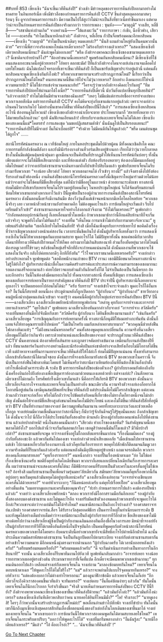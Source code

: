 ##บทที่ 853 เซี่ยงเซิง “ฉันจะขึ้นเวทีคืนส่งปี!”
ช่วงเช้า
มีข่าวหลุดของรายการคืนส่งปีออกมาอย่างไม่ขาดสาย
ในอินเทอร์เน็ต เพิ่งมีข่าวลือของกำหนดรายการคืนส่งปี CCTV ชิ้นล่าสุดหลุดออกมาสดๆ ร้อนๆ ซึ่ง ดูจากกำหนดรายการแล้ว มีความเป็นไปได้สูงว่าไม่น่าจะเป็นสิ่งที่ชาวเน็ตทำขึ้นมาเอง แต่คาดว่าน่าจะเป็นกำหนดรายการคืนส่งปีของจริงมากกว่า
รายการเพลง :
ซุนหัง——“มาตุภูมิ”
จางเสีย, หลี่ชีสี่——“รสชาติแห่งบ้านเกิด”
จางหย่วนฉี——“ใต้แสงตะวัน”
รายการภาษา :
ก่งชิง, ฉือซิ่วฟาง, เสียวไห่ ——ละครสั้น “ทำไมเป็นนายอีกแล้วล่ะ”
ถังต้าจาง, หลี่เอี้ยน กัวปินจื่อพร้อมคณะอีกหกสิบคน——เซี่ยงเซิง “รวมญาติ”
“ทำไมเป็นหน้าเดิมๆ หมดเลยล่ะ?”
“นั่นสิ แถมส่วนใหญ่ยังเป็นคนพวกนั้นด้วย”
“คราวนี้พี่สาวจางร้องเพลงใหม่ฉายเดี่ยวเหรอ? ไม่ร้องกับย่าจางแล้วเหรอ?”
“แสดงเซี่ยงเซิงทีเดียวหกสิบคนเนี่ยนะ? ฉันล่ะพูดไม่ออกเลย!”
“พรืด ถังต้าจางพาคณะเซี่ยงเซิงของเขามาหมดเลยเรอะ? นี่เขาคิดจะย้ายบ้านรึไง?”
“ต้องทำขนาดนี้เลยเหรอ? พูดพร้อมกันหกสิบคนเนี่ยนะ? มีเซี่ยงเซิงที่ใช้คนแสดงเยอะขนาดนี้อยู่ด้วยเหรอ? ไอ้หยา ตลกชะมัด! ปีที่แล้วถังต้าจางโดนจางเย่เล่นงานจนเดือดไปเลยใช่ไหมล่ะ ฉันไม่แปลกใจหรอกที่เขาจะขึ้นเวทีคืนส่งปี ก็เป็นแขกรับเชิญขาประจำอยู่แล้วนี่ แต่คนตั้งหกสิบคนจะพูดเซี่ยงเซิงกันยังไงฟะ? หรือพวกเขาพยายามจะสร้างปรากฏการณ์ใหม่? นี่เรียกว่าเป็นปรากฏการณ์ใหม่ได้ไหม? คนเยอะขนาดนี้ขึ้นเวทีไปจะไม่วุ่นวายเหรอ? อีกอย่าง ถึงคนเยอะก็ใช่จะมีความหมายป่ะ? นี่ไม่ใช่การแข่งจำนวนคนนะเฮ้ย!”
“ใครจะรู้ว่าพวกถังต้าจางคิดอะไรกันอยู่”
“ทีมรายการคืนส่งปีปล่อยให้ผ่านมาได้ไงเนี่ย?”
“รายการคืนส่งปีเดี๋ยวนี้ นับวันยิ่งแปลกขึ้นทุกปีเลยสิน่า!”
“แล้วจางเย่ล่ะ? ทำไมไม่เห็นมีท่านจางเย่ของฉันเลย!”
“เหอๆ ไม่มีแม้แต่การเอ่ยชื่ออาจารย์จางเย่ของพวกเราเลยสักนิด แต่รายการคืนส่งปี CCTV คงไม่คิดจะยุ่งกับเขาแต่แรกอยู่แล้วล่ะ เพราะจางเย่ล่วงเกินคนไว้มากเกินไป ไม่อย่างนั้นเขาคงได้ขึ้นเวทีคืนส่งปีของปีนี้ไปแล้ว”
“การแสดงเซี่ยงเซิงหกสิบคนอะไรนี่ ต้องทนดูไม่ไหวแน่! เซี่ยงเซิงของถังต้าจางน่าเบื่อจะตาย ประโยคแรกมาก็ ‘สหายทั้งหลาย เราได้มาพบกันอีกแล้วนะ’ ทุกที ฉันฟังจนเอียนแล้ว! เทียบกับจางเย่และเหยาเจี้ยนไฉไม่ได้เลย เซี่ยงเซิงของสองคนนี้แม่*โคตรฮา! การแสดงชุด ‘ผมขอปฏิเสธสามต่ำช้า’ นั่นฉันดูไปเป็นสิบรอบเลยนะ!”
“รายการคืนส่งปีที่ไม่มีจางเย่ งั้นก็น่าเบื่อแย่สิ!”
“จริงด้วย ไม่มีคนตีกันให้ดูแล้วอ่ะ”
“พรืด เมนต์บนพูดได้ถูกใจ”
……


สถานีโทรทัศน์นครหลวง
ณ เวทีซ้อมใหญ่ ภายในหอประชุมเต็มไปด้วยผู้คน มีทั้งคณะเชิดสิงโต คณะกายกรรมที่กำลังซ้อมตีลังกา และยังมีนักร้องบางส่วนที่วอร์มเสียงอยู่ข้างนอก เรียกได้ว่าวุ่นวายโกลาหล ข้างในนั้นมีแต่ผู้คนคุ้นหน้าคุ้นตา ดูเหมือนจะเป็นศิลปินที่ปรากฏตัวให้เห็นบนโทรทัศน์กันบ่อยๆ ทั้งนั้น เพียงแต่อาจจะไม่ได้มีชื่อเสียงมากนัก และที่ห้องแต่งตัว กับห้องรับรองหลายๆ ห้องเองก็มีคนแออัดอยู่เต็มไปหมด!
กว่าจางเย่กับต่งซานซานจะเดินทางมาถึงก็ปาเข้าไปสิบโมงแล้ว
หูเฟยกับเหยาเจี้ยนไฉรีบเร่งมารับพวกเขา “จางน้อย เสียวต่ง! ไอ้หยา พวกเธอมาจนได้ เร็วเข้าๆ ทางนี้!”
แล้วจึงตรงดิ่งไปยังห้องรับรองส่วนตัวห้องหนึ่ง
งานคืนส่งปีของสถานีโทรทัศน์นครหลวงครั้งนี้เชิญดาราใหญ่มาร่วมด้วยไม่น้อย แม้ว่าจางเย่จะไม่ใช่คนที่มีชื่อเสียงที่สุด แต่ก็นับว่ามีชื่ออยู่ในแถวหน้า ด้วยสถานะระดับเขา ทางสถานีย่อมไม่มีทางให้เขากับเหยาเจี้ยนไฉไปรวมอยู่กับคนอื่นๆ ในหอประชุมใหญ่แน่ จึงได้จัดเตรียมสถานที่ซ้อมให้พวกเขาแยกต่างหากเอาไว้แล้ว
ปีนี้หูเฟยเป็นรองผู้อำนวยการงานคืนส่งปีของสถานีโทรทัศน์นครหลวง ดังนั้นตอนนี้เขาจึงมีงานล้นมือ ต้องวิ่งวุ่นตั้งแต่เช้าจนหน้าผากมีเหงื่อไคลไหลย้อย “พวกเธอนี่จริงๆ เลย เวลาหน้าสิ่วหน้าขวานยังทำพลาดอีก ไม่ต้องพูดอะไรแล้ว การซ้อมใหญ่จะเริ่มแล้ว รีบไปเตรียมตัวเร็วเข้า!”
ต่งซานซานถอนหายใจอย่างโล่งอกแล้วจึงถาม “ยังไม่เริ่มเหรอคะ?”
หูเฟยกล่าว “กำลังทดสอบอุปกรณ์กันอยู่ ก็เลยเลื่อนมาชั่วโมงหนึ่ง ถ้าพวกเธอมาช้ากว่านี้อีกแค่สิบห้านาทีก็จะเริ่มแล้วจริงๆ จะพูดยังไงก็มาไม่ทันแล้ว”
จางเย่ยิ้ม “เห็นไหม การมาเช้าไม่เท่ากับการมาตรงจังหวะนะ”
หูเฟยแผ่รังสีอำมหิต “เธอก็เลิกยั่วโมโหฉันสักที! จริงสิ เมื่อกี้ฉันเพิ่งคุยกับอาจารย์เหยาไป พอคิดถึงเรื่องที่ว่าเราเชิญพวกเธอล่วงหน้าแค่สองวัน เวลากระชั้นชิดเกินไป ดังนั้นผู้บริหารก็เลยสั่งมาว่า การแสดงเซี่ยงเซิงในวันนี้ให้พวกเธอพูดกันแบบตามสบาย พูดอะไรก็ได้ ไม่มีปัญหาทั้งนั้น ขอแค่พอดีกับเวลาสิบเอ็ดนาทีที่ทางเวทีคืนส่งปีกำหนดไว้ให้ก็พอ อย่างมากไม่เกินสิบสองนาที ส่วนเรื่องยืดหยุ่นเวลาได้ไหมนี่ต้องรอดูเวลาที่ใช้รวมๆ หลังซ้อมใหญ่เสร็จอีกทีถึงจะกำหนดแน่นอนได้ ดังนั้นผลงานที่พวกเธอจะใช้แสดงในวันจริง กลับไปค่อยเกลาดีๆ อีกทีก็ยังทัน”
“ไว้ใจพวกเราขนาดนี้เลยเหรอครับ?” จางเย่กล่าวอย่างประหลาดใจ
หูเฟยพูดต่อ “เธอคือพนักงานเก่าของ BTV เรานะ เธอมีฝีมือขนาดไหนทางสถานีจะไม่รู้ได้ยังไง? ผู้บริหารสถานีน่ะเชื่อในความคิดสร้างสรรค์และประสบการณ์ความสามารถของเธอมากนะ รอผลงานเสร็จออกมาแล้ว ค่อยไปตรวจแบบส่วนตัวกันอีกครั้งก็ได้ ไม่จำเป็นต้องเป็นวันนี้หรอก อ้อ และอีกอย่าง วันนี้ในห้องส่งมีคนเยอะเกินไป ทั้งคนจากทางสถานี ทั้งคนที่เชิญมา การแสดงเซี่ยงเซิงของเธอกับอาจารย์เหยาเป็นรายการสำคัญของเวทีคืนส่งปี BTV ประจำปีนี้ ผู้บริหารสถานีก็เลยอยากจะอุบเอาไว้ จะเปิดเผยออกไปก่อนไม่ได้น่ะ”
“ครับ รับทราบ” จางเย่เข้าใจกระจ่างแล้ว
พูดอะไรก็ได้งั้นเหรอ?
งั้นวันนี้ก็สบายสิ
ตอนนี้เอง ประตูด้านหลังก็ถูกเปิดออก
“ผู้กำกับฉาง”
“ผู้กำกับฉาง!”
ชายวัยกลางคนผู้หนึ่งนำกลุ่มคนแล่นฉิวเข้ามา จางเย่รู้ว่า คนคนนี้คือผู้กำกับใหญ่แห่งรายการคืนส่งปีของ BTV ปีนี้——ฉางเสี่ยวเลี่ยง
ฉางเสี่ยวเลี่ยงพยักหน้าทักทายหูเฟยก่อน “เหล่าหู คุยกับอาจารย์จางและอาจารย์เหยาแล้วเหรอ?”
“คุยไปแล้ว” หูเฟยตอบ
ฉางเสี่ยวเลี่ยงหันมากล่าวกับจางเย่ “อาจารย์จาง สวัสดีครับ”
จางเย่ยิ้มพลางยื่นมือไปจับมือกับเขา “สวัสดีครับ ผู้กำกับฉาง ได้ยินชื่อเสียงมานานแล้ว”
“เช่นกันครับ” ฉางเสี่ยวเลี่ยงพูด “การเชิญคุณกับอาจารย์เหยามาครั้งนี้ ทางสถานีก็อนุมัติให้ผมอย่างกะทันหัน ดังนั้นก็เลยแจ้งให้ทางคุณทราบช้าไปหน่อย”
“ไม่เป็นไรครับ ผมกับเหล่าเหยาสบายมาก”
“พวกคุณนี่ช่วยส่งฟืนไฟกลางหิมะแท้ๆ ”
“ไม่ถึงขนาดนั้นหรอกครับ”
คนทั้งสองพูดคุยแลกเปลี่ยนกัน
ความจริงที่ฉางเสี่ยวเลี่ยงพูดก็ไม่ถือว่าเกินจริง เพราะด้วยตำแหน่งและชื่อเสียงของจางเย่ จะปรากฏตัวบนเวทีคืนส่งปีของ CCTV นั้นคงยากแน่ ต้องอาศัยทั้งเส้นสาย และถูกตรวจคัดอย่างเข้มงวด เหมือนกับงานส่งปีของปีที่แล้ว ที่ขนาดสตาร์ควีนอย่างจางหย่วนฉีและนักร้องศิลปินแห่งชาติอย่างจางเสียยังเกือบไม่มีโอกาสได้ขึ้นเวที แต่ถ้าหากจางเย่ยืนกรานอยากจะขึ้นเวทีคืนส่งปีให้ได้ล่ะก็ ย่อมไม่มีปัญหาแน่นอน ทั้งเขายังสามารถเลือกเข้าสังกัดสถานีได้ตามใจชอบ ดังนั้นการที่จางเย่เลือกมายังสถานี BTV ของพวกเขาในคราวนี้ จึงนับเป็นการส่งฟืนไฟกลางหิมะโดยแท้ ไม่เห็นหรือว่าสถานีดาวเทียมท้องถิ่นที่อื่นต้องใช้เงินอั่งเปาตั้งเท่าไรเพื่อดึงตัวดาราระดับ A ระดับ B มารายการคืนส่งปีของช่องตัวเอง? ผู้กำกับบางคนยังต้องถึงกับนั่งเครื่องบินถ่อไปถึงฮ่องกงเพื่อเชิญดาราฮ่องกงมาด้วยตนเองเลยด้วยซ้ำ แต่จางเย่ล่ะ? เงินสักหยวนเดียวเขาก็ไม่ถามถึง โทรศัพท์กริ๊งเดียวเขาก็มาแล้ว นี่คือการให้เกียรติ BTV ของพวกเขา ดังนั้นฉางเสี่ยวเลี่ยงจึงเกรงใจจางเย่และเหยาเจี้ยนไฉเป็นอย่างยิ่ง
ขณะเดียวกัน ความจริงตัวจางเย่เองก็อยากได้โอกาสนี้อยู่เช่นกัน เขามีคุณสมบัติพอที่จะขึ้นเวทีคืนส่งปี แต่ประเด็นคือไม่มีใครกล้าเชิญเขา แต่ละคนล้วนกลัวว่าเขาจะก่อเรื่อง หรือไม่ก็กลัวว่าจะไปขัดแย้งกับคนที่เกี่ยวข้องไม่ทางใดก็ทางหนึ่งจนไม่กล้าเชิญ ดังนั้นต่อให้จางเย่มีชื่อเสียงสูงส่งขนาดไหนก็คงไม่มีประโยชน์ และคงไม่ได้ขึ้นเวทีคืนส่งปีสักที่อยู่ดี ทว่า BTV เป็นที่ทำงานเก่าของจางเย่ มีความผูกพันกันมานาน เคยทั้งทะเลาะเบาะแว้งและช่วยเหลือเกื้อกูล จางเย่ย่อมมีความเชื่อมั่นมากกว่าสถานีอื่นๆ ก็นับว่ารู้จักกันดีจนรู้ไส้รู้พุงนั่นแหละ ถึงกล้าเชิญเขาได้
ดังนั้นจะว่าไป นี่ก็ถือว่าได้ประโยชน์กันทั้งสองฝ่าย
ด้านหลัง มีรองผู้กำกับสองคนเพ่งเล็งไปที่ต่งซานซาน แล้วเอ่ยปากตำหนิ!
หนึ่งในสองคนนั้นกล่าว “เสียวต่ง ทำอะไรของเธอหืม? วันสำคัญขนาดนี้เธอพลาดได้ยังไง? บอกไปแล้วนี่ว่าจะเริ่มกันตอนเก้าโมง เธอดูสิว่าตอนนี้มันกี่โมงแล้ว? มีวินัยบ้างรึเปล่า?”
ต่งซานซานขยับจะพูด
ทว่าจางเย่ซึ่งอยู่ไม่ไกลกลับแทรกขึ้นมาก่อน “เรื่องนี้ผมผิดเอง”
รองผู้กำกับทั้งสองชะงัก แล้วพากันหันไปมองเขา
จางเย่กล่าวด้วยน้ำเสียงขออภัย “เมื่อเช้าผมไปหาซานซานแต่เช้า ไปถามเธอเกี่ยวกับเรื่องงานทางนี้ แล้วก็คุยกันเรื่องรายการ พอคุยไปสักพักก็ติดลมจนลืมดูเวลา ความจริงเดิมทีก็รีบมากันแล้วล่ะครับ แต่ตอนหลังดันมีอุบัติเหตุอยู่ข้างหน้า แถมเจอรถติดอีก พวกเราสองคนก็เลยมาสายเลย”
“คุยเรื่องรายการ?” คนหนึ่งกล่าว
จางเย่ปั้นเรื่องหน้าตาเฉย “อ๋อ ไม่ใช่แค่เรื่องเซี่ยงเซิงนะครับ พอดียิ่งคุยยิ่งเกิดไอเดียขึ้นมา พวกเราก็เลยแลกเปลี่ยนไอเดียกันเรื่องรายการละครสั้น ผมว่าซานซานน่าจะแสดงละครสั้นได้นะ ก็มีพิธีกรบางคนที่รับบทเป็นตัวละครในละครสั้นอยู่ไม่ใช่เหรอ? อ้อจริงสิ ผมกับซานซานเป็นเพื่อนร่วมรุ่นมหา’ลัยเดียวกัน สมัยมหา’ลัยพวกผมก็คุยเรื่องพวกนี้กันอยู่บ่อยๆ พอเริ่มคุยแล้วมันหยุดไม่อยู่ทุกทีเลยน่ะครับ”
ฉางเสี่ยวเลี่ยงเอ่ยถาม “อาจารย์จางเขียนบทละครสั้นได้ด้วยเหรอ?”
จางเย่หัวเราะเบาๆ “ก็นิดหน่อยล่ะครับ แค่คุยไปเรื่อยเปื่อย”
ฉางเสี่ยวเลี่ยงพูดอย่างตื่นเต้น “ผมอยากดูผลงานละครสั้นของคุณจริงๆ”
“ฮ่ะฮ่า กำหนดรายการไปแล้ว คงต้องรอปีหน้าแล้วล่ะ” จางเย่ว่า
ฉางเสี่ยวเลี่ยงพยักหน้า “ตกลง พวกเรายังมีโอกาสรวมมือกันอีกเยอะ”
รองผู้กำกับทั้งสองลอบมองต่งซานซาน และไม่พูดอะไรอีก จางเย่รับผิดเข้าตัวเองหมดแล้วพวกเขายังจะพูดอะไรได้อีกล่ะ?พวกเขาจะต่อว่าจางเย่มันก็ไม่ได้จริงไหม? คนเขามีสถานะเป็นถึงอะไรบ้างเล่า? รองศาสตราจารย์ม.เป่ยต้า รองศาสตราจารย์ม.สื่อฯ ได้รับรางวัลสุดยอดพิธีกร เป็นดาราใหญ่ในทำเนียบดาราระดับ B และยังพูดได้อย่างเต็มปากเต็มคำว่าจางเย่มีสถานะเป็นถึงผู้กำกับรายการทีวีอีกด้วย ชื่อเสียงของเขาไม่มีทางด้อยไปกว่าฉางเสี่ยวเลี่ยงผู้ซึ่งเป็นผู้กำกับงานเฉลิมฉลองอันเลื่องชื่อในวงการเลย มิหนำซ้ำจางเย่ยังเป็นผู้กำกับรายการทีวีที่ได้เรตติ้งอันดับหนึ่งในปัจจุบันอีก เป็นคนที่พูดคุยกับหัวหน้าสถานีโทรทัศน์นครหลวงของพวกเขาได้โดยตรง กับคนระดับนี้อย่างพวกเขายังจะมีสิทธิ์อะไรไปตำหนิอีกฝ่ายได้ ฉะนั้นประเด็นความผิดสาหัสของต่งซานซาน จึงเป็นอันถูกปัดตกไปตามระเบียบ
จางเย่กับต่งซานซานสบตากันอย่างเข้าใจความหมาย
มีอีกคนหนึ่งมุ่งตรงมาจากด้านนอก
“ผู้กำกับฉางครับ ได้เวลานับถอยหลังแล้วครับ!”
“เตรียมพร้อมหมดหรือยัง?”
“พร้อมหมดแล้วครับ”
“ดี จะเริ่มดำเนินการอย่างเป็นทางการในอีกสิบนาที!”
จากนั้น ฉางเสี่ยวเลี่ยงก็รีบพาทีมงานไปยังเวที
หูเฟยหันกลับมากล่าว “อาจารย์เหยา จางน้อย รายการพวกเธออยู่ตรงช่วงต้น ประมาณรายการที่เจ็ดที่แปด อีกเดี๋ยวจะมีคนพาพวกเธอเข้าฉากนะ”
ทุกคนเดินออกไปแล้ว
เหลือแต่จางเย่กับเหยาเจี้ยนไฉ
จางเย่ถาม “มาลองซ้อมบทกันไหม?”
เหยาเจี้ยนไฉตอบหน้าตาเฉย “ให้พูดอะไรก็ได้ไม่ใช่รึไง?”
“แม่* แล้วเราจะพล่ามไปแบบไร้จุดหมายกันเหรอ?” จางเย่หัวเราะ “แต่คงต้องบอกว่าไม่ต่างเท่าไรหรอกนะ”
มองดูนาฬิกาข้อมือ แล้วเหยาเจี้ยนไฉก็เอ่ย “อีกเดี๋ยวก็จะถึงคิวเราสองคนขึ้นเวทีแล้ว จะทันเหรอ?”
จางเย่ตอบ “งั้นก็แค่ซ้อมง่ายๆ แล้วกัน”
ทันใดนั้นเหยาเจี้ยนไฉก็นึกอะไรออก จึงร่าเริงขึ้นมา “จริงสิ นายเห็นกำหนดรายการคืนส่งปีของ CCTV ปีนี้รึยัง? ถังต้าจางพาพวกคณะเซี่ยงเซิงของเขาขึ้นเวทีคืนส่งปีด้วยนะ”
“แล้วมันยังไงล่ะ?”
“แล้วมันยังไงน่ะเหรอ? แสดงเซี่ยงเซิงกันทีเดียวหกสิบกว่าคน นายเคยได้ยินที่ไหนมีมั่ง?”
“โห! จริงเรอะ?”
“นายดูเองสิ! ใครๆ ก็ว่าพวกนั้นจะสร้างปรากฏการณ์ใหม่ล่ะ!”
พอเลื่อนอ่านข่าวไปสักพัก จางเย่ก็ขำบ้าง ทันใดนั้นเขาก็นึกถึงมุกเซี่ยงเซิงสุดคลาสสิกอันเลื่องชื่อตอนหนึ่งของกัวเต๋อกังในโลกเดิมของเขาขึ้นมาได้
จางเย่มองเหยาเจี้ยนไฉ “พวกเขาบอกว่า การซ้อมวันนี้ให้พวกเราสองคนพูดกันได้ตามสบายเลยใช่ไหม?”
เหยาเจี้ยนไฉกระพริบตาปริบๆ “บอกว่าให้พูดอะไรก็ได้”
จางเย่ยิ้มกริ่มพลางกล่าว “งั้นฉันรู้ละ”
“นายมีไอเดียแล้วเหรอ?”
“มีแล้ว”
“โอ้ คืออะไรอ่ะ?”
“... ‘ฉันจะขึ้นเวทีคืนส่งปี’ !”








[Go To Next Chapter]( ./51.md)
